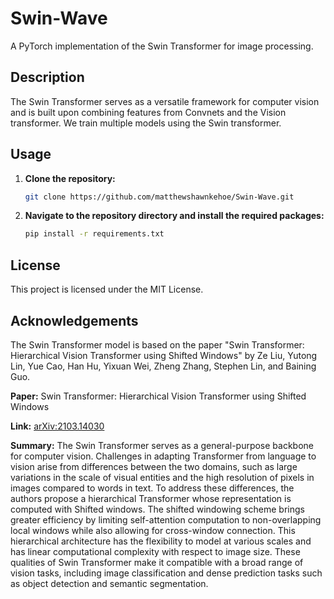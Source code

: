 # Swin-Wave
A PyTorch implementation of the Swin Transformer for image processing.

## Description
The Swin Transformer serves as a versatile framework for computer vision and is built upon combining features from Convnets and the Vision transformer. We train multiple models using the Swin transformer.

## Usage
1. **Clone the repository:**
    ```bash
    git clone https://github.com/matthewshawnkehoe/Swin-Wave.git
2. **Navigate to the repository directory and install the required packages:**
   ```bash
   pip install -r requirements.txt


## License
This project is licensed under the MIT License.

## Acknowledgements
The Swin Transformer model is based on the paper "Swin Transformer: Hierarchical Vision Transformer using Shifted Windows" by Ze Liu, Yutong Lin, Yue Cao, Han Hu, Yixuan Wei, Zheng Zhang, Stephen Lin, and Baining Guo.

**Paper:** Swin Transformer: Hierarchical Vision Transformer using Shifted Windows

**Link:** [arXiv:2103.14030](https://arxiv.org/abs/2103.14030)

**Summary:** The Swin Transformer serves as a general-purpose backbone for computer vision. Challenges in adapting Transformer from language to vision arise from differences between the two domains, such as large variations in the scale of visual entities and the high resolution of pixels in images compared to words in text. To address these differences, the authors propose a hierarchical Transformer whose representation is computed with Shifted windows. The shifted windowing scheme brings greater efficiency by limiting self-attention computation to non-overlapping local windows while also allowing for cross-window connection.
This hierarchical architecture has the flexibility to model at various scales and has linear computational complexity with respect to image size. These qualities of Swin Transformer make it compatible with a broad range of vision tasks, including  image classification and dense prediction tasks such as object detection and semantic segmentation.
